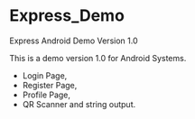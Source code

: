 # Express_Demo
Express Android Demo Version 1.0

This is a demo version 1.0 for Android Systems.

- Login Page,
- Register Page,
- Profile Page,
- QR Scanner and string output.
